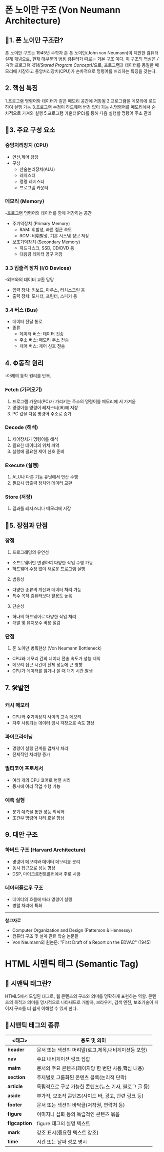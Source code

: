# 폰 노이만 구조 (Von Neumann Architecture)

## 📌1. 폰 노이만 구조란?

폰 노이만 구조는 1945년 수학자 존 폰 노이만(John von Neumann)이 제안한 컴퓨터 설계 개념으로, 현재 대부분의 범용 컴퓨터가 따르는 기본 구조 이다. 이 구조의 핵심은 */저장 프로그램 개념(Stored Program Concept)*/으로, 프로그램과 데이터를 동일한 메모리에 저장하고 중앙처리장치(CPU)가 순차적으로 명령어를 처리하는 특징을 갖는다.

## 2. 핵심 특징
1.프로그램 명령어와 데이터가 같은 메모리 공간에 저장됨
2.프로그램을 메모리에 로드하여 실행 가능
3.프로그램 수정이 하드웨어 변경 없이 가능
4.명령어를 메모리에서 순차적으로 가져와 실행
5.프로그램 카운터(PC)를 통해 다음 실행할 명령어 주소 관리

## 🔎3. 주요 구성 요소

### 중앙처리장치 (CPU)
- 연산,제어 담당
- 구성
  - 산술논리장치(ALU)
  - 레지스터
  - 명령 레지스터
  - 프로그램 카운터

### 메모리 (Memory)
-프로그램 명령어와 데이터를 함께 저장하는 공간
  - 주기억장치 (Primary Memory)
    - RAM: 휘발성, 빠른 접근 속도
    - ROM: 비휘발성, 기본 시스템 정보 저장
  - 보조기억장치 (Secondary Memory)
    - 하드디스크, SSD, CD/DVD 등
    - 대용량 데이터 영구 저장

### 3.3 입출력 장치 (I/O Devices)
-외부와의 데이터 교환 담당
  - 입력 장치: 키보드, 마우스, 터치스크린 등
  - 출력 장치: 모니터, 프린터, 스피커 등

### 3.4 버스 (Bus)
- 데이터 전달 통로
- 종류
  - 데이터 버스: 데이터 전송
  - 주소 버스: 메모리 주소 전송
  - 제어 버스: 제어 신호 전송

## 4. ⚙동작 원리
  -아래의 동작 원리를 반복.
### Fetch (가져오기)
1. 프로그램 카운터(PC)가 가리키는 주소의 명령어를 메모리에    서 가져옴
2. 명령어를 명령어 레지스터(IR)에 저장
3. PC 값을 다음 명령어 주소로 증가

### Decode (해석)
1. 제어장치가 명령어를 해석
2. 필요한 데이터의 위치 파악
3. 실행에 필요한 제어 신호 준비

### Execute (실행)
1. ALU나 다른 기능 유닛에서 연산 수행
2. 필요시 입출력 장치와 데이터 교환

### Store (저장)
1. 결과를 레지스터나 메모리에 저장

## 📘5. 장점과 단점

### 장점
1. 프로그래밍의 유연성
  - 소프트웨어만 변경하여 다양한 작업 수행 가능
  - 하드웨어 수정 없이 새로운 프로그램 실행
2. 범용성
  - 다양한 종류의 계산과 데이터 처리 가능
  - 특수 목적 컴퓨터보다 활용도 높음
3. 단순성
  - 하나의 하드웨어로 다양한 작업 처리
  - 개발 및 유지보수 비용 절감

### 단점
1. 폰 노이만 병목현상 (Von Neumann Bottleneck)
  - CPU와 메모리 간의 데이터 전송 속도가 성능 제약
  - 메모리 접근 시간이 전체 성능에 큰 영향
  - CPU가 데이터를 읽거나 쓸 때 대기 시간 발생

## 7. 🛠발전

### 캐시 메모리
- CPU와 주기억장치 사이의 고속 메모리
- 자주 사용되는 데이터 임시 저장으로 속도 향상

### 파이프라이닝
- 명령어 실행 단계를 겹쳐서 처리
- 전체적인 처리량 증가

### 멀티코어 프로세서
- 여러 개의 CPU 코어로 병렬 처리
- 동시에 여러 작업 수행 가능

### 예측 실행
- 분기 예측을 통한 성능 최적화
- 조건부 명령어 처리 효율 향상

## 9. 대안 구조

### 하버드 구조 (Harvard Architecture)
- 명령어 메모리와 데이터 메모리를 분리
- 동시 접근으로 성능 향상
- DSP, 마이크로컨트롤러에서 주로 사용

### 데이터플로우 구조
- 데이터의 흐름에 따라 명령어 실행
- 병렬 처리에 특화

---

**참고자료**
- Computer Organization and Design (Patterson & Hennessy)
- 컴퓨터 구조 및 설계 관련 학술 논문들
- Von Neumann의 원논문: "First Draft of a Report on the EDVAC" (1945)


# HTML 시맨틱 태그 (Semantic Tag)

## 📌 시맨틱 태그란?

HTML5에서 도입된 태그로, 웹 콘텐츠의 구조와 의미를 명확하게 표현하는 역할. 콘텐츠의 목적과 의미를 명시적으로 나타내므로 개발자, 브라우저, 검색 엔진, 보조기술이 페이지 구조를 더 쉽게 이해할 수 있게 한다.

## 🔎시맨틱 태그의 종류

| <태그>          | 용도 및 의미                               |
| ------------- | -------------------------------------|
| **header**    | 문서 또는 섹션의 머리말(로고,제목,내비게이션등 포함)                 |
| **nav**  | 주요 내비게이션 링크 집합                |
| **maim**   | 문서의 주요 콘텐츠(페이지당 한 번만 사용,핵심 내용)                 |
| **section**       | 주제별로 그룹화된 콘텐츠 블록(논리적 단락) |
| **article**   | 독립적으로 구분 가능한 콘텐츠(뉴스 기사, 블로그 글 등)                 |
| **aside** | 부가적, 보조적 콘텐츠(사이드 바, 광고, 관련 링크 등)            |
| **footer** | 문서 또는 섹션의 바닥글(저작권, 연락처 등) |
| **figure**    | 이미지나 삽화 등의 독립적인 콘텐츠 묶음                |
| **figcaption**  | figure 태그의 설명 텍스트               |
| **mark**   | 강조 표시(중요한 텍스트 강조)                |
| **time**       | 시간 또는 날짜 정보 명시 |




